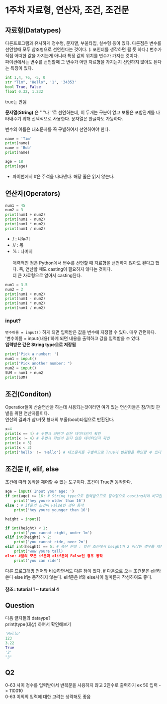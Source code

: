 # 1주차 자료형, 연산자, 조건, 조건문
## 자료형(Datatypes)
다른프로그램과 유사하게 정수형, 문자열, 부울타입, 실수형 등이 있다. 다른점은 변수를 선언할때 모두 참조형으로 선언한다는 것이다. (: 포인터를 생각하면 될 듯 하다.)
변수가 직접 어떠한 값을 가지는게 아니라 특정 값의 위치를 변수가 가지는 것이다.<br>
파이썬에서는 변수를 선언할때 그 변수가 어떤 자료형을 가지는지 선언하지 않아도 된다는 특징이 있다.

```python
int 1,4, 76, -5, 0
str "Tim", "Hello", '1', '34353'
bool True, False
float 0.32, 1.232
```
true는 안됨 

**문자열(String)** 은 " "나 ''로 선언하는데, 이 두개는 구분이 없고 보통은 포함관계를 나타내주기 위해 선택적으로 사용한다.
문자열은 한글자도 가능하다.

변수의 이름은 대소문자를 꼭 구별하여서 선언하여야 한다.
```python
name = 'Tim'
print(name)
name = 'Bob'
print(name)

age = 18
print(age)
```
- 파이썬에서 #은 주석을 나타낸다. 해당 줄은 읽지 않는다.

## 연산자(Operators)
```python
num1 = 45
num2 = 3
print(num1 + num2)
print(num1 - num2)
print(num1 * num2)
print(num1 / num2)
```
 - / : 나누기
 - // : 몫
 - % : 나머지
<br><br>매력적인 점은 Python에서 변수를 선언할 때 자료형을 선언하지 않아도 된다고 했다. 즉, 연산할 때도 casting이 필요하지 않다는 것이다.
<br> 더 큰 자료형으로 알아서 casting된다.
```python
num1 = 3.5
num2 = 2
print(num1 + num2)
print(num1 - num2)
print(num1 * num2)
print(num1 / num2)
```

### input?
`변수이름 = input()` 하게 되면 입력받은 값을 변수에 지정할 수 있다. 매우 간편하다.<br>
'변수이름 = input(내용)'하게 되면 내용을 출력하고 값을 입력받을 수 있다.
<br> **입력받은 값은 String type으로 저장됨**
```python
print('Pick a number: ')
num1 = input()
print("Pick another number: ")
num2 = input()
SUM = num1 + num2
print(SUM)
```
## 조건(Conditon)
Operatior들이 산술연산을 하는데 사용되는것이라면 여기 있는 연산자들은 참/거짓 판별을 위한 연산자들이다.
<br>연산의 결과가 참/거짓 형태의 부울(bool)타입으로 반환된다.
```python
x=4
print(x == 4) # 우변과 좌변이 같은 데이터인지 확인
print(x != 4) # 우변과 좌변이 같지 않은 데이터인지 확인
print(x > 3)
print(x < 3)
print('hello' != 'Hello') # 대소문자를 구별하므로 True가 반환됨을 확인할 수 있다.
```

## 조건문 If, elif, else
조건에 따라 동작을 제어할 수 있는 도구이다. 조건이 True면 동작한다.
```python
age = input('Input your age: ')
if int(age) >= 16: # String type으로 입력받으므로 정수형으로 casting하여 비교한다.
    print('hey youre older than 16')
else : # if문의 조건이 False인 경우 동작
    print('hey youre younger than 16')
```
```python
height = input()

if int(height) < 1:
    print('you cannot right, under 1m')
elif int(height) > 2:
    print('you cannot ride, over 2m')
elif int(height) == 5: # 죽은 문장 : 앞선 조건에서 height가 2 이상인 경우를 제한하였으므로 이 문장은 실행 될 수 없다.
    print('wow youre tall)
else: #앞의 모든 if문과 elif문이 False인 경우 동작
    print('you can ride')
```
다른 프로그래밍 언어와 비슷하면서도 다른 점이 있다. if 다음으로 오는 조건문은 elif라 쓴다 else if는 동작하지 않는다. elif문은 if와 else사이 얼마든지 작성하여도 좋다. 

#### 참조 : tutorial 1 ~ tutorial 4

## Question
다음 글자들의 dataype?<br>
print(type(대상) 하여서 확인해보기
```python
'Hello'
123
3.22
True
'2'
"3"
```

## Q2
0-63 사이 정수를 입력받아서 반복문을 사용하지 않고 2진수로 출력하기 ex 50 입력 -> 110010
<br>0-63 이외의 입력에 대한 고려는 생략해도 좋음
